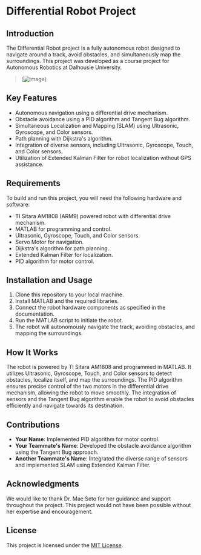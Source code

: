 # Differential Robot Project

## Introduction

The Differential Robot project is a fully autonomous robot designed to navigate around a track, avoid obstacles, and simultaneously map the surroundings. This project was developed as a course project for Autonomous Robotics at Dalhousie University.
>(![image](https://github.com/rbga/Differential-Robot/assets/75168756/ea0279bf-0fc0-4604-9245-e62944b65c75))
## Key Features

- Autonomous navigation using a differential drive mechanism.
- Obstacle avoidance using a PID algorithm and Tangent Bug algorithm.
- Simultaneous Localization and Mapping (SLAM) using Ultrasonic, Gyroscope, and Color sensors.
- Path planning with Dijkstra's algorithm.
- Integration of diverse sensors, including Ultrasonic, Gyroscope, Touch, and Color sensors.
- Utilization of Extended Kalman Filter for robot localization without GPS assistance.

## Requirements

To build and run this project, you will need the following hardware and software:

- TI Sitara AM1808 (ARM9) powered robot with differential drive mechanism.
- MATLAB for programming and control.
- Ultrasonic, Gyroscope, Touch, and Color sensors.
- Servo Motor for navigation.
- Dijkstra's algorithm for path planning.
- Extended Kalman Filter for localization.
- PID algorithm for motor control.

## Installation and Usage

1. Clone this repository to your local machine.
2. Install MATLAB and the required libraries.
3. Connect the robot hardware components as specified in the documentation.
4. Run the MATLAB script to initiate the robot.
5. The robot will autonomously navigate the track, avoiding obstacles, and mapping the surroundings.

## How It Works

The robot is powered by TI Sitara AM1808 and programmed in MATLAB. It utilizes Ultrasonic, Gyroscope, Touch, and Color sensors to detect obstacles, localize itself, and map the surroundings. The PID algorithm ensures precise control of the two motors in the differential drive mechanism, allowing the robot to move smoothly. The integration of sensors and the Tangent Bug algorithm enable the robot to avoid obstacles efficiently and navigate towards its destination.

## Contributions

- **Your Name**: Implemented PID algorithm for motor control.
- **Your Teammate's Name**: Developed the obstacle avoidance algorithm using the Tangent Bug approach.
- **Another Teammate's Name**: Integrated the diverse range of sensors and implemented SLAM using Extended Kalman Filter.

## Acknowledgments

We would like to thank Dr. Mae Seto for her guidance and support throughout the project. This project would not have been possible without her expertise and encouragement.

## License

This project is licensed under the [MIT License](LICENSE).

